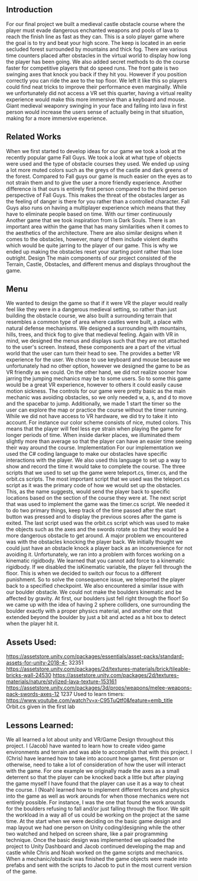 Introduction
-----------------------------------------------
For our final project we built a medieval castle obstacle course where the player must
evade dangerous enchanted weapons and pools of lava to reach the finish line as fast as they
can. This is a solo player game where the goal is to try and beat your high score. The keep is
located in an eerie secluded forest surrounded by mountains and thick fog. There are various
time counters placed after obstacles in the virtual world to display how long the player has been
going. We also added secret methods to do the course faster for competitive players that do
speed runs. The front gate is two swinging axes that knock you back if they hit you. However if
you position correctly you can ride the axe to the top floor. We left it like this so players could
find neat tricks to improve their performance even marginally. While we unfortunately did not
access a VR set this quarter, having a virtual reality experience would make this more
immersive than a keyboard and mouse. Giant medieval weaponry swinging in your face and
falling into lava in first person would increase the users sense of actually being in that situation,
making for a more immersive experience.

Related Works
-----------------------------------------------
When we first started to develop ideas for our game we took a look at the recently
popular game Fall Guys. We took a look at what type of objects were used and the type of
obstacle courses they used. We ended up using a lot more muted colors such as the greys of
the castle and dark greens of the forest. Compared to Fall guys our game is much easier on the
eyes as to not strain them and to give the user a more friendly experience. Another difference is
that ours is entirely first person compared to the third person perspective of Fall Guys. This
makes the threat of the obstacles larger as the feeling of danger is there for you rather than a
controlled character. Fall Guys also runs on having a multiplayer experience which means that
they have to eliminate people based on time. With our timer continuously Another game that we
took inspiration from is Dark Souls. There is an important area within the game that has many
similarities when it comes to the aesthetics of the architecture. There are also similar designs
when it comes to the obstacles, however, many of them include violent deaths which would be
quite jarring to the player of our game. This is why we ended up making the obstacles reset your
starting point rather than lose outright.
Design
The main components of our project consisted of the Terrain, Castle, Obstacles, and
different menus and displays throughout the game. 

Menu
---------------------------------------
We wanted to design the game so that if it were VR the player would really feel like they were in
a dangerous medieval setting, so rather than just building the obstacle course, we also built a
surrounding terrain that resembles a common type of area where castles were built, a place with
natural defense mechanisms. We designed a surrounding with mountains, hills, trees, and thick
fog to give that medieval feeling. Again with VR in mind, we designed the menus and displays
such that they are not attached to the user's screen. Instead, these components are a part of
the virtual world that the user can turn their head to see. The provides a better VR experience
for the user. We chose to use keyboard and mouse because we unfortunately had no other
option, however we designed the game to be as VR friendly as we could. On the other hand, we
did not realize sooner how jarring the jumping mechanics may be to some users. So to some
this game would be a great VR experience, however to others it could easily cause motion
sickness. The controls for our game were pretty basic as the main mechanic was avoiding
obstacles, so we only needed w, a, s, and d to move and the spacebar to jump. Additionally, we
made 1 start the timer so the user can explore the map or practice the course without the timer
running.
While we did not have access to VR hardware, we did try to take it into account. For
instance our color scheme consists of nice, muted colors. This means that the player will feel
less eye strain when playing the game for longer periods of time. When inside darker places, we
illuminated them slightly more than average so that the player can have an easier time seeing
their way around the course.
Implementation
For our implementation we used the C# coding language to make our obstacles have
specific interactions with the player. We also used this language to set up a way to show and
record the time it would take to complete the course. The three scripts that we used to set up
the game were teleport.cs, timer.cs, and the orbit.cs scripts. The most important script that we
used was the teleport.cs script as it was the primary code of how we would set up the obstacles.
This, as the name suggests, would send the player back to specific locations based on the
section of the course they were at. The next script that was used to implement the game was
the timer.cs script. We needed it to do two primary things, keep track of the time passed after
the start button was pressed and to display the previous scores after the game is exited. The
last script used was the orbit.cs script which was used to make the objects such as the axes
and the swords rotate so that they would be a more dangerous obstacle to get around.
A major problem we encountered was with the obstacles knocking the player back. We
initially thought we could just have an obstacle knock a player back as an inconvenience for not
avoiding it. Unfortunately, we ran into a problem with forces working on a kinematic rigidbody.
We learned that you cannot add force to a kinematic rigidbody. If we disabled the isKinematic
variable, the player fell through the floor. This is when we decided to switch our focus to a
different punishment. So to solve the consequence issue, we teleported the player back to a
specified checkpoint. We also encountered a similar issue with our boulder obstacle. We could
not make the boulders kinematic and be affected by gravity. At first, our boulders just fell right
through the floor! So we came up with the idea of having 2 sphere colliders, one surrounding the
boulder exactly with a proper physics material, and another one that extended beyond the
boulder by just a bit and acted as a hit box to detect when the player hit it.

Assets Used:
--------------------------------------------------
https://assetstore.unity.com/packages/essentials/asset-packs/standard-assets-for-unity-2018-4-
32351
https://assetstore.unity.com/packages/2d/textures-materials/brick/tileable-bricks-wall-24530
https://assetstore.unity.com/packages/2d/textures-materials/nature/stylized-lava-texture-153161
https://assetstore.unity.com/packages/3d/props/weapons/melee-weapons-pack-swords-axes-12
1237
Used to learn timers: https://www.youtube.com/watch?v=x-C95TuQtf0&feature=emb_title
Orbit.cs given in the first lab

Lessons Learned:
-------------------------------------------------
We all learned a lot about unity and VR/Game Design throughout this project. I (Jacob)
have wanted to learn how to create video game environments and terrain and was able to
accomplish that with this project. I (Chris) have learned how to take into account how games,
first person or otherwise, need to take a lot of consideration of how the user will interact with the
game. For one example we originally made the axes as a small deterrent so that the player can
be knocked back a little but after playing the game myself I have found that the player can use it
as a way to cheat the course. I (Noah) learned how to implement different forces and physics
into the game as well as work arounds for when those mechanics were not entirely possible. For
instance, I was the one that found the work arounds for the boulders refusing to fall and/or just
falling through the floor. We split the workload in a way all of us could be working on the project
at the same time. At the start when we were deciding on the basic game design and map layout
we had one person on Unity coding/designing while the other two watched and helped on
screen share, like a pair programming technique. Once the basic design was implemented we
uploaded the project to Unity Dashboard and Jacob continued developing the map and castle
while Chris and Noah worked on the game scripts and mechanics. When a mechanic/obstacle
was finished the game objects were made into prefabs and sent with the scripts to Jacob to put
in the most current version of the game.
